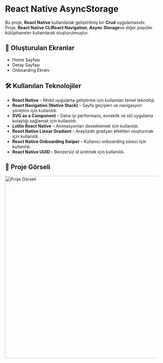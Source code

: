 <h1>React Native AsyncStorage</h1>

<p>Bu proje, <strong>React Native</strong> kullanılarak geliştirilmiş bir <strong>
Crud</strong> uygulamasıdır. Proje, <strong>React Native CLI</strong><strong>React Navigation</strong>,<strong> Async Storage</strong>ve diğer popüler kütüphaneler kullanılarak oluşturulmuştur.</p>

<h2>📱 Oluşturulan Ekranlar</h2>
<ul>
<li>Home Sayfası</li>
<li>Detay Sayfası</li>
<li>Onboarding Ekranı</li>

</ul>

<h2>🛠 Kullanılan Teknolojiler</h2>
<ul>
  <li><strong>React Native</strong> – Mobil uygulama geliştirme için kullanılan temel teknoloji.</li>
  <li><strong>React Navigation (Native Stack)</strong> – Sayfa geçişleri ve navigasyon yönetimi için kullanıldı.</li>
  <li><strong>SVG as a Component</strong> – Daha iyi performans, esneklik ve stil uygulama kolaylığı sağlamak için kullanıldı.</li>
<li><strong>Lottie React Native</strong> – Animasyonları desteklemek için kullanıldı.</li>
<li><strong>React Native Linear Gradient  </strong> – Arayüzde gradyan efektleri oluşturmak için kullanıldı.</li>
 <li><strong>React Native Onboarding Swiper </strong> – Kullanıcı onboarding süreci için kullanıldı.</li>
  <li><strong>React Native UUID </strong> – Benzersiz id üretmek için kullanıldı.</li>
</ul>

<h2>🎨 Proje Görseli</h2>
<img src="https://github.com/ibrahimcelik1804/AmazonClone/blob/main/src/assets/gorsel%C3%8F.gif" alt="Proje Görseli" width="600"/>
